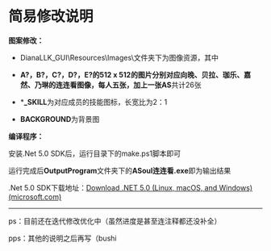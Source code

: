 # 简易修改说明

**图案修改：**

* DianaLLK_GUI\Resources\Images\文件夹下为图像资源，其中

* **A?，B?，C?，D?，E?**的512 x 512的图片分别对应向晚、贝拉、珈乐、嘉然、乃琳的连连看图像，每人五张，加上一张**AS**共计26张

* ***_SKILL**为对应成员的技能图标，长宽比为2：1

* **BACKGROUND**为背景图

  

**编译程序：**

安装.Net 5.0 SDK后，运行目录下的make.ps1脚本即可

运行完成后**OutputProgram**文件夹下的**ASoul连连看.exe**即为输出结果

.Net 5.0 SDK下载地址：[Download .NET 5.0 (Linux, macOS, and Windows) (microsoft.com)](https://dotnet.microsoft.com/download/dotnet/5.0)



-----



ps：目前还在迭代修改优化中（虽然进度是甚至连注释都还没补全）

pps：其他的说明之后再写（bushi
